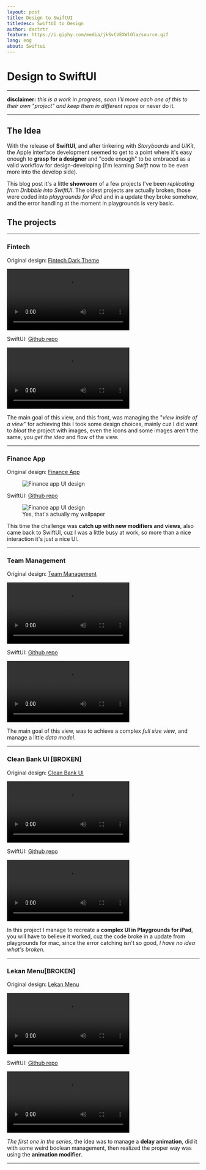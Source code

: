 ```yaml
---
layout: post
title: Design to SwiftUI
titledesc: SwiftUI to Design
author: dactrtr
feature: https://i.giphy.com/media/jkSvCVEXWlOla/source.gif
lang: eng
about: Swiftui
---
```


# Design to SwiftUI

---

**disclaimer:** _this is a work in progress, soon I'll move each one of this to their own "project" and keep them in different repos_ or never do it.

---

## The Idea

With the release of **SwiftUI**, and after tinkering with _Storyboards_ and _UIKit_, the Apple interface development seemed to get to a point where it's easy enough to **grasp for a designer** and "code enough" to be embraced as a valid workflow for design-developing (I'm learning _Swift_ now to be even more into the develop side).

This blog post it's a little **showroom** of a few projects I've been _replicating from Dribbble into SwiftUI_. The oldest projects are actually broken, those were coded into _playgrounds for iPad_ and in a update they broke somehow, and the error handling at the moment in playgrounds is very basic.

## The projects

---

### Fintech

Original design: [Fintech Dark Theme](https://dribbble.com/shots/15668611-Fintech-Dark-Theme)

<video width="320" height="auto" controls>
    <source src="https://cdn.dribbble.com/users/332219/screenshots/15668611/media/8ce3dbec9f3cf51e82974e23c9fc4833.mp4">
</video>

SwiftUI: [Github repo](https://github.com/dactrtr/Fintech)

<video width="320" height="auto" controls>
    <source src="https://i.imgur.com/3zyQkGM.mp4">
</video>

The main goal of this view, and this front, was managing the "_view inside of a view_" for achieving this I took some design choices, mainly cuz I did want to _bloat_ the project with images, even the icons and some images aren't the same, you _get the idea_ and flow of the view.

---

### Finance App

Original design: [Finance App](https://dribbble.com/shots/15162092-Finance-App-Visual-Exploration)

<figure class="figimg">
   <img src="https://cdn.dribbble.com/users/1212733/screenshots/15162092/media/0af4dfcdfeeb2fcc7bdf3f90fc5be192.png" alt="Finance app UI design">
</figure>

SwiftUI: [Github repo](https://github.com/dactrtr/financeApp)

<figure class="figimg">
   <img src="https://i.imgur.com/2wTzdUJ.jpg" alt="Finance app UI design">
<figcaption>
Yes, that's actually my wallpaper
</figcaption>
</figure>

This time the challenge was **catch up with new modifiers and views**, also came back to SwiftUI, cuz I was a little busy at work, so more than a nice interaction it's just a nice UI.

---

### Team Management

Original design: [Team Management](https://dribbble.com/shots/13623650-Team-Management-App-Interaction)

<video width="320" height="auto" controls>
    <source src="https://cdn.dribbble.com/users/345970/screenshots/13623650/media/bf2782d9ef9a9130c8c3179cf9691a9a.mp4">
</video>

SwiftUI: [Github repo](https://github.com/dactrtr/TeamManagement)

<video width="320" height="auto" controls>
    <source src="https://i.imgur.com/G4vr9oI.mp4">
</video>

The main goal of this view, was to achieve a complex _full size view_, and manage a little _data model_.

---

### Clean Bank UI [BROKEN]

Original design: [Clean Bank UI](https://dribbble.com/shots/12310592-Clean-Bank-UI)

<video width="320" height="auto" controls>
    <source src="https://cdn.dribbble.com/users/32512/screenshots/12310592/media/2bc9ff5d134acf75fe6378093f3e2b47.mp4">
</video>

SwiftUI: [Github repo](https://github.com/dactrtr/Design-to-Swift)

<video width="320" height="auto" controls>
    <source src="https://i.imgur.com/350e0BG.mp4">
</video>

In this project I manage to recreate a **complex UI in Playgrounds for iPad**, you will have to believe it worked, cuz the code broke in a update from playgrounds for mac, since the error catching isn't so good, _I have no idea what's broken_.

---

### Lekan Menu[BROKEN]

Original design: [Lekan Menu](https://twitter.com/lalaekan/status/1285923482195419136)

<video width="320" height="auto" controls>
    <source src="https://i.imgur.com/g1I0FS7.mp4">
</video>

SwiftUI: [Github repo](https://github.com/dactrtr/Design-to-Swift)

<video width="320" height="auto" controls>
    <source src="https://i.imgur.com/wbX9tFG.mp4">
</video>

_The first one in the series_, the idea was to manage a **delay animation**, did it with some weird boolean management, then realized the proper way was using the **animation modifier**.

---
